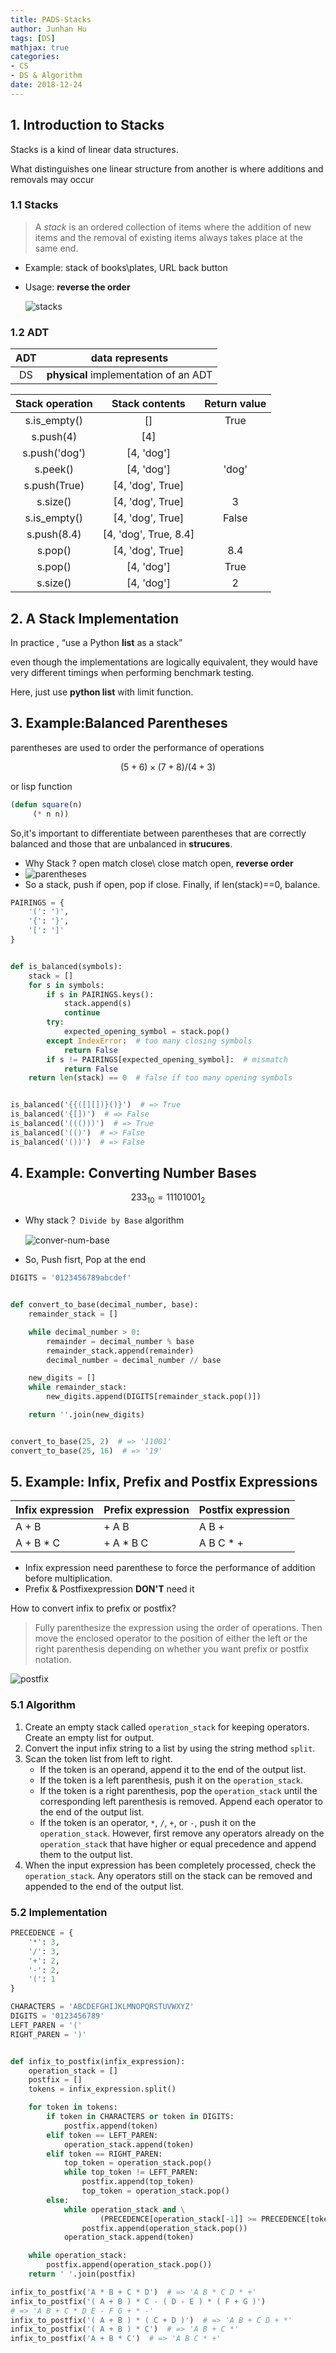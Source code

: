 ```yaml
---
title: PADS-Stacks
author: Junhan Hu
tags: [DS]
mathjax: true
categories:
- CS
- DS & Algorithm
date: 2018-12-24
---
```


## 1. Introduction to Stacks

Stacks is a kind of linear data structures.

What distinguishes one linear structure from another is where additions and removals may occur

### 1.1 Stacks

> A *stack* is an ordered collection of items where the addition of new items and the removal of existing items always takes place at the same end.

* Example: stack of books\plates, URL back button

* Usage: **reverse the order**

  ![stacks](https://raw.githubusercontent.com/hujunhan/cloudimage/master/img/stacks.png)

  <!-- more -->

### 1.2 ADT

| ADT  | data represents          |
|:--------:|:--------:|
| DS   | **physical** implementation of an ADT |

| Stack operation |    Stack contents     | Return value |
| :-------------: | :-------------------: | :----------: |
|  s.is_empty()   |          []           |     True     |
|    s.push(4)    |          [4]          |              |
|  s.push('dog')  |      [4, 'dog']       |              |
|    s.peek()     |      [4, 'dog']       |    'dog'     |
|  s.push(True)   |   [4, 'dog', True]    |              |
|    s.size()     |   [4, 'dog', True]    |      3       |
|  s.is_empty()   |   [4, 'dog', True]    |    False     |
|   s.push(8.4)   | [4, 'dog', True, 8.4] |              |
|     s.pop()     |   [4, 'dog', True]    |     8.4      |
|     s.pop()     |      [4, 'dog']       |     True     |
|    s.size()     |      [4, 'dog']       |      2       |

## 2. A Stack Implementation

In practice , “use a Python **list** as a stack”

even though the implementations are logically equivalent, they would have very different timings when performing benchmark testing.

Here, just use **python list**  with limit function.

## 3. Example:Balanced Parentheses

parentheses are used to order the performance of operations

$$
(5+6)×(7+8)/(4+3)
$$

or lisp function

```lisp
(defun square(n)
     (* n n))
```

So,it's important to differentiate between parentheses that are correctly balanced and those that are unbalanced in **strucures**.

* Why Stack ? open match close\ close match open, **reverse order**
* ![parentheses](https://raw.githubusercontent.com/hujunhan/cloudimage/master/img/parenthese.png)
* So a stack, push if open, pop if close. Finally, if len(stack)==0, balance.

```python
PAIRINGS = {
    '(': ')',
    '{': '}',
    '[': ']'
}


def is_balanced(symbols):
    stack = []
    for s in symbols:
        if s in PAIRINGS.keys():
            stack.append(s)
            continue
        try:
            expected_opening_symbol = stack.pop()
        except IndexError:  # too many closing symbols
            return False
        if s != PAIRINGS[expected_opening_symbol]:  # mismatch
            return False
    return len(stack) == 0  # false if too many opening symbols


is_balanced('{{([][])}()}')  # => True
is_balanced('{[])')  # => False
is_balanced('((()))')  # => True
is_balanced('(()')  # => False
is_balanced('())')  # => False
```

## 4. Example: Converting Number Bases

$$
233_{10}=11101001_{2}
$$

* Why stack？ `Divide by Base` algorithm

  ![conver-num-base](https://raw.githubusercontent.com/hujunhan/cloudimage/master/img/conver-num-base.png)

* So, Push fisrt, Pop at the end

```python
DIGITS = '0123456789abcdef'


def convert_to_base(decimal_number, base):
    remainder_stack = []

    while decimal_number > 0:
        remainder = decimal_number % base
        remainder_stack.append(remainder)
        decimal_number = decimal_number // base

    new_digits = []
    while remainder_stack:
        new_digits.append(DIGITS[remainder_stack.pop()])

    return ''.join(new_digits)


convert_to_base(25, 2)  # => '11001'
convert_to_base(25, 16)  # => '19'
```

## 5. Example: Infix, Prefix and Postfix Expressions

| Infix expression | Prefix expression | Postfix expression |
| ---------------- | ----------------- | ------------------ |
| A + B            | + A B             | A B +              |
| A + B * C        | + A * B C         | A B C * +          |

* Infix expression need parenthese to force the performance of addition before multiplication.
* Prefix & Postfixexpression **DON'T** need it  

How to convert infix to prefix or postfix?

> Fully parenthesize the expression using the order of operations. Then move the enclosed operator to the position of either the left or the right parenthesis depending on whether you want prefix or postfix notation.

![postfix](https://raw.githubusercontent.com/hujunhan/cloudimage/master/img/postfix.png)

### 5.1 Algorithm

1. Create an empty stack called `operation_stack` for keeping operators. Create an empty list for output.
2. Convert the input infix string to a list by using the string method `split`.
3. Scan the token list from left to right.
   - If the token is an operand, append it to the end of the output list.
   - If the token is a left parenthesis, push it on the `operation_stack`.
   - If the token is a right parenthesis, pop the `operation_stack` until the corresponding left parenthesis is removed. Append each operator to the end of the output list.
   - If the token is an operator, `*`, `/`, `+`, or `-`, push it on the `operation_stack`. However, first remove any operators already on the `operation_stack` that have higher or equal precedence and append them to the output list.
4. When the input expression has been completely processed, check the `operation_stack`. Any operators still on the stack can be removed and appended to the end of the output list.

### 5.2 Implementation

```python
PRECEDENCE = {
    '*': 3,
    '/': 3,
    '+': 2,
    '-': 2,
    '(': 1
}

CHARACTERS = 'ABCDEFGHIJKLMNOPQRSTUVWXYZ'
DIGITS = '0123456789'
LEFT_PAREN = '('
RIGHT_PAREN = ')'


def infix_to_postfix(infix_expression):
    operation_stack = []
    postfix = []
    tokens = infix_expression.split()

    for token in tokens:
        if token in CHARACTERS or token in DIGITS:
            postfix.append(token)
        elif token == LEFT_PAREN:
            operation_stack.append(token)
        elif token == RIGHT_PAREN:
            top_token = operation_stack.pop()
            while top_token != LEFT_PAREN:
                postfix.append(top_token)
                top_token = operation_stack.pop()
        else:
            while operation_stack and \
                    (PRECEDENCE[operation_stack[-1]] >= PRECEDENCE[token]):
                postfix.append(operation_stack.pop())
            operation_stack.append(token)

    while operation_stack:
        postfix.append(operation_stack.pop())
    return ' '.join(postfix)

infix_to_postfix('A * B + C * D')  # => 'A B * C D * +'
infix_to_postfix('( A + B ) * C - ( D - E ) * ( F + G )')
# => 'A B + C * D E - F G + * -'
infix_to_postfix('( A + B ) * ( C + D )')  # => 'A B + C D + *'
infix_to_postfix('( A + B ) * C')  # => 'A B + C *'
infix_to_postfix('A + B * C')  # => 'A B C * +'
```

